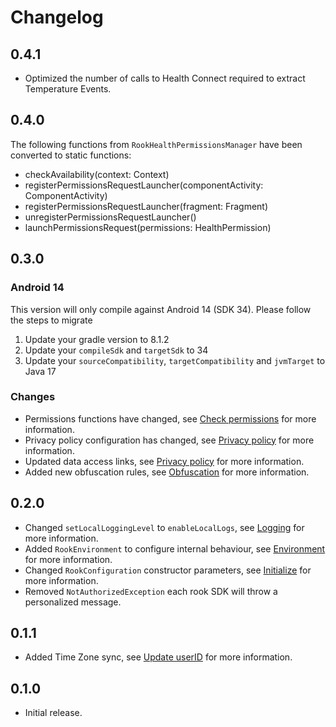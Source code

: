 # Changelog

## 0.4.1

* Optimized the number of calls to Health Connect required to extract Temperature Events.

## 0.4.0

The following functions from `RookHealthPermissionsManager` have been converted to static functions:

* checkAvailability(context: Context)
* registerPermissionsRequestLauncher(componentActivity: ComponentActivity)
* registerPermissionsRequestLauncher(fragment: Fragment)
* unregisterPermissionsRequestLauncher()
* launchPermissionsRequest(permissions: HealthPermission)

## 0.3.0

### Android 14

This version will only compile against Android 14 (SDK 34). Please follow the steps to migrate

1. Update your gradle version to 8.1.2
2. Update your `compileSdk` and `targetSdk` to 34
3. Update your `sourceCompatibility`, `targetCompatibility` and `jvmTarget` to Java 17

### Changes

* Permissions functions have changed, see [Check permissions](README.md#check-permissions) for more information.
* Privacy policy configuration has changed, see [Privacy policy](README.md#privacy-policy) for more information.
* Updated data access links, see [Privacy policy](README.md#request-data-access) for more information.
* Added new obfuscation rules, see [Obfuscation](README.md#obfuscation) for more information.

## 0.2.0

* Changed `setLocalLoggingLevel` to `enableLocalLogs`, see [Logging](README.md#logging) for more information.
* Added `RookEnvironment` to configure internal behaviour, see [Environment](README.md#environment) for more
  information.
* Changed `RookConfiguration` constructor parameters, see [Initialize](README.md#initialize) for more information.
* Removed `NotAuthorizedException` each rook SDK will throw a personalized message.

## 0.1.1

* Added Time Zone sync, see [Update userID](README.md#update-userid) for more information.

## 0.1.0

* Initial release.
